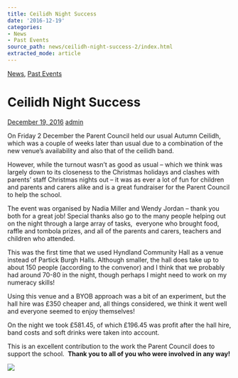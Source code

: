 ```yaml
---
title: Ceilidh Night Success
date: '2016-12-19'
categories:
- News
- Past Events
source_path: news/ceilidh-night-success-2/index.html
extracted_mode: article
---
```

[News](category/news/), [Past Events](category/past-events/)

# Ceilidh Night Success

[December 19, 2016](news/ceilidh-night-success-2/) [admin](author/admin/)

On Friday 2 December the Parent Council held our usual Autumn Ceilidh, which was a couple of weeks later than usual due to a combination of the new venue’s availability and also that of the ceilidh band.

However, while the turnout wasn’t as good as usual – which we think was largely down to its closeness to the Christmas holidays and clashes with parents’ staff Christmas nights out – it was as ever a lot of fun for children and parents and carers alike and is a great fundraiser for the Parent Council to help the school.

The event was organised by Nadia Miller and Wendy Jordan – thank you both for a great job! Special thanks also go to the many people helping out on the night through a large array of tasks, &nbsp;everyone who brought food, raffle and tombola prizes, and all of the parents and carers, teachers and children who attended.

This was the first time that we used Hyndland Community Hall as a venue instead of Partick Burgh Halls. Although smaller, the hall does take up to about 150 people (according to the convenor) and I think that we probably had around 70-80 in the night, though perhaps I might need to work on my numeracy skills!

Using this venue and a BYOB approach was a bit of an experiment, but the hall hire was £350 cheaper and, all things considered, we think it went well and everyone seemed to enjoy themselves!

On the night we took £581.45, of which £196.45 was profit after the hall hire, band costs and soft drinks were taken into account.

This is an excellent contribution to the work the Parent Council does to support the school.&nbsp; **Thank you to all of you who were involved in any way!**

[![](/assets/images/2016/12/ceilidh2016.jpg)](/assets/images/2016/12/ceilidh2016.jpg)
